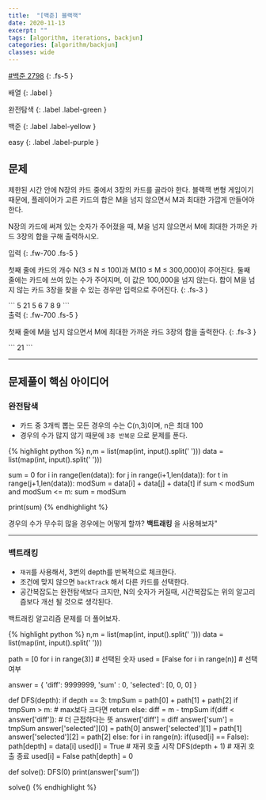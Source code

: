 ```yaml
---
title:  "[백준] 블랙잭"
date: 2020-11-13
excerpt: ""
tags: [algorithm, iterations, backjun]
categories: [algorithm/backjun]
classes: wide
---
```


[#백준 2798](https://www.acmicpc.net/problem/2798)
{: .fs-5 }

<div class="code-example" markdown="1">
배열
{: .label }

완전탐색
{: .label .label-green }

백준
{: .label .label-yellow }

easy
{: .label .label-purple }
</div>

<!--more-->

## 문제
제한된 시간 안에 N장의 카드 중에서 3장의 카드를 골라야 한다. 블랙잭 변형 게임이기 때문에, 플레이어가 고른 카드의 합은 M을 넘지 않으면서 M과 최대한 가깝게 만들어야 한다.

N장의 카드에 써져 있는 숫자가 주어졌을 때, M을 넘지 않으면서 M에 최대한 가까운 카드 3장의 합을 구해 출력하시오.

<div class="code-example" markdown="1">
입력
{: .fw-700 .fs-5 }

첫째 줄에 카드의 개수 N(3 ≤ N ≤ 100)과 M(10 ≤ M ≤ 300,000)이 주어진다. 둘째 줄에는 카드에 쓰여 있는 수가 주어지며, 이 값은 100,000을 넘지 않는다.
합이 M을 넘지 않는 카드 3장을 찾을 수 있는 경우만 입력으로 주어진다.
{: .fs-3 }
</div>
```
5 21
5 6 7 8 9
```

<div class="code-example" markdown="1">
출력
{: .fw-700 .fs-5 }

첫째 줄에 M을 넘지 않으면서 M에 최대한 가까운 카드 3장의 합을 출력한다.
{: .fs-3 }
</div>
```
21
```

---
## 문제풀이 핵심 아이디어

### 완전탐색
- 카드 중 3개씩 뽑는 모든 경우의 수는 C(n,3)이며, n은 최대 100
- 경우의 수가 많지 않기 때문에 `3중 반복문` 으로 문제를 푼다.

{% highlight python %}
n,m = list(map(int, input().split(' ')))
data = list(map(int, input().split(' ')))

sum = 0
for i in range(len(data)):
    for j in range(i+1,len(data)):
        for t in range(j+1,len(data)):
            modSum = data[i] + data[j] + data[t]
            if sum < modSum and modSum <= m:
                sum = modSum

print(sum)
{% endhighlight %}

경우의 수가 무수히 많을 경우에는 어떻게 할까?
**백트래킹** 을 사용해보자"

---

### 백트래킹
- `재귀`를 사용해서, 3번의 depth를 반복적으로 체크한다.
- 조건에 맞지 않으면 `backTrack` 해서 다른 카드를 선택한다.
- 공간복잡도는 완전탐색보다 크지만, N의 숫자가 커질때, 시간복잡도는 위의 알고리즘보다 개선 될 것으로 생각된다.

백트래킹 알고리즘 문제를 더 풀어보자.


{% highlight python %}
n,m = list(map(int, input().split(' ')))
data = list(map(int, input().split(' ')))

path = [0 for i in range(3)]  # 선택된 숫자
used = [False for i in range(n)]  # 선택 여부

answer = {
    'diff': 9999999,
    'sum' : 0,
    'selected': [0, 0, 0]
}

def DFS(depth):
    if depth == 3:
        tmpSum = path[0] + path[1] + path[2]
        if tmpSum > m: # max보다 크다면
            return
        else:
            diff = m - tmpSum
            if(diff < answer['diff']): # 더 근접하다는 뜻
                answer['diff'] = diff
                answer['sum'] = tmpSum
                answer['selected'][0] = path[0]
                answer['selected'][1] = path[1]
                answer['selected'][2] = path[2]
    else:
        for i in range(n):
            if(used[i] == False):
                path[depth] = data[i]
                used[i] = True
                # 재귀 호출 시작
                DFS(depth + 1)
                # 재귀 호출 종료
                used[i] = False
                path[depth] = 0

def solve():
    DFS(0)
    print(answer['sum'])

solve()
{% endhighlight %}
